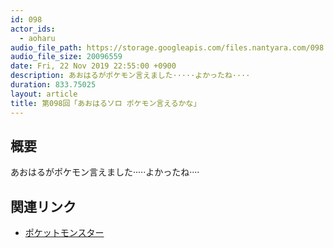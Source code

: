 ```yaml
---
id: 098
actor_ids:
  - aoharu
audio_file_path: https://storage.googleapis.com/files.nantyara.com/098.mp3
audio_file_size: 20096559
date: Fri, 22 Nov 2019 22:55:00 +0900
description: あおはるがポケモン言えました·····よかったね····
duration: 833.75025
layout: article
title: 第098回「あおはるソロ ポケモン言えるかな」
---
```

## 概要

あおはるがポケモン言えました·····よかったね····

## 関連リンク

* [ポケットモンスター](https://www.pokemon.co.jp/)
